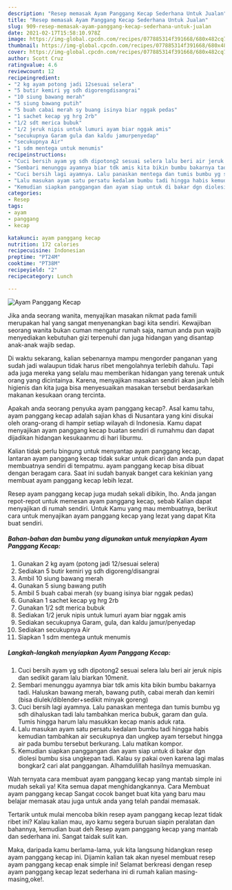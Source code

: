 ```yaml
---
description: "Resep memasak Ayam Panggang Kecap Sederhana Untuk Jualan"
title: "Resep memasak Ayam Panggang Kecap Sederhana Untuk Jualan"
slug: 909-resep-memasak-ayam-panggang-kecap-sederhana-untuk-jualan
date: 2021-02-17T15:58:10.978Z
image: https://img-global.cpcdn.com/recipes/077885314f391668/680x482cq70/ayam-panggang-kecap-foto-resep-utama.jpg
thumbnail: https://img-global.cpcdn.com/recipes/077885314f391668/680x482cq70/ayam-panggang-kecap-foto-resep-utama.jpg
cover: https://img-global.cpcdn.com/recipes/077885314f391668/680x482cq70/ayam-panggang-kecap-foto-resep-utama.jpg
author: Scott Cruz
ratingvalue: 4.6
reviewcount: 12
recipeingredient:
- "2 kg ayam potong jadi 12sesuai selera"
- "5 butir kemiri yg sdh digorengdisangrai"
- "10 siung bawang merah"
- "5 siung bawang putih"
- "5 buah cabai merah sy buang isinya biar nggak pedas"
- "1 sachet kecap yg hrg 2rb"
- "1/2 sdt merica bubuk"
- "1/2 jeruk nipis untuk lumuri ayam biar nggak amis"
- "secukupnya Garam gula dan kaldu jamurpenyedap"
- "secukupnya Air"
- "1 sdm mentega untuk menumis"
recipeinstructions:
- "Cuci bersih ayam yg sdh dipotong2 sesuai selera lalu beri air jeruk nipis dan sedikit garam lalu biarkan 10menit."
- "Sembari menunggu ayamnya biar tdk amis kita bikin bumbu bakarnya tadi. Haluskan bawang merah, bawang putih, cabai merah dan kemiri (bisa diulek/diblender+sedikit minyak goreng)"
- "Cuci bersih lagi ayamnya. Lalu panaskan mentega dan tumis bumbu yg sdh dihaluskan tadi lalu tambahkan merica bubuk, garam dan gula. Tumis hingga harum lalu masukkan kecap manis aduk rata."
- "Lalu masukan ayam satu persatu kedalam bumbu tadi hingga habis kemudian tambahkan air secukupnya dan ungkep ayam tersebut hingga air pada bumbu tersebut berkurang. Lalu matikan kompor."
- "Kemudian siapkan panggangan dan ayam siap untuk di bakar dgn diolesi bumbu sisa ungkepan tadi. Kalau sy pakai oven karena lagi malas bongkar2 cari alat panggangan. Alhamdulillah hasilnya memuaskan."
categories:
- Resep
tags:
- ayam
- panggang
- kecap

katakunci: ayam panggang kecap 
nutrition: 172 calories
recipecuisine: Indonesian
preptime: "PT24M"
cooktime: "PT38M"
recipeyield: "2"
recipecategory: Lunch

---
```



![Ayam Panggang Kecap](https://img-global.cpcdn.com/recipes/077885314f391668/680x482cq70/ayam-panggang-kecap-foto-resep-utama.jpg)

Jika anda seorang wanita, menyajikan masakan nikmat pada famili merupakan hal yang sangat menyenangkan bagi kita sendiri. Kewajiban seorang  wanita bukan cuman mengatur rumah saja, namun anda pun wajib menyediakan kebutuhan gizi terpenuhi dan juga hidangan yang disantap anak-anak wajib sedap.

Di waktu  sekarang, kalian sebenarnya mampu mengorder panganan yang sudah jadi walaupun tidak harus ribet mengolahnya terlebih dahulu. Tapi ada juga mereka yang selalu mau memberikan hidangan yang terenak untuk orang yang dicintainya. Karena, menyajikan masakan sendiri akan jauh lebih higienis dan kita juga bisa menyesuaikan masakan tersebut berdasarkan makanan kesukaan orang tercinta. 



Apakah anda seorang penyuka ayam panggang kecap?. Asal kamu tahu, ayam panggang kecap adalah sajian khas di Nusantara yang kini disukai oleh orang-orang di hampir setiap wilayah di Indonesia. Kamu dapat menyajikan ayam panggang kecap buatan sendiri di rumahmu dan dapat dijadikan hidangan kesukaanmu di hari liburmu.

Kalian tidak perlu bingung untuk menyantap ayam panggang kecap, lantaran ayam panggang kecap tidak sukar untuk dicari dan anda pun dapat membuatnya sendiri di tempatmu. ayam panggang kecap bisa dibuat dengan beragam cara. Saat ini sudah banyak banget cara kekinian yang membuat ayam panggang kecap lebih lezat.

Resep ayam panggang kecap juga mudah sekali dibikin, lho. Anda jangan repot-repot untuk memesan ayam panggang kecap, sebab Kalian dapat menyajikan di rumah sendiri. Untuk Kamu yang mau membuatnya, berikut cara untuk menyajikan ayam panggang kecap yang lezat yang dapat Kita buat sendiri.

<!--inarticleads1-->

##### Bahan-bahan dan bumbu yang digunakan untuk menyiapkan Ayam Panggang Kecap:

1. Gunakan 2 kg ayam (potong jadi 12/sesuai selera)
1. Sediakan 5 butir kemiri yg sdh digoreng/disangrai
1. Ambil 10 siung bawang merah
1. Gunakan 5 siung bawang putih
1. Ambil 5 buah cabai merah (sy buang isinya biar nggak pedas)
1. Gunakan 1 sachet kecap yg hrg 2rb
1. Gunakan 1/2 sdt merica bubuk
1. Sediakan 1/2 jeruk nipis untuk lumuri ayam biar nggak amis
1. Sediakan secukupnya Garam, gula, dan kaldu jamur/penyedap
1. Sediakan secukupnya Air
1. Siapkan 1 sdm mentega untuk menumis




<!--inarticleads2-->

##### Langkah-langkah menyiapkan Ayam Panggang Kecap:

1. Cuci bersih ayam yg sdh dipotong2 sesuai selera lalu beri air jeruk nipis dan sedikit garam lalu biarkan 10menit.
1. Sembari menunggu ayamnya biar tdk amis kita bikin bumbu bakarnya tadi. Haluskan bawang merah, bawang putih, cabai merah dan kemiri (bisa diulek/diblender+sedikit minyak goreng)
1. Cuci bersih lagi ayamnya. Lalu panaskan mentega dan tumis bumbu yg sdh dihaluskan tadi lalu tambahkan merica bubuk, garam dan gula. Tumis hingga harum lalu masukkan kecap manis aduk rata.
1. Lalu masukan ayam satu persatu kedalam bumbu tadi hingga habis kemudian tambahkan air secukupnya dan ungkep ayam tersebut hingga air pada bumbu tersebut berkurang. Lalu matikan kompor.
1. Kemudian siapkan panggangan dan ayam siap untuk di bakar dgn diolesi bumbu sisa ungkepan tadi. Kalau sy pakai oven karena lagi malas bongkar2 cari alat panggangan. Alhamdulillah hasilnya memuaskan.




Wah ternyata cara membuat ayam panggang kecap yang mantab simple ini mudah sekali ya! Kita semua dapat menghidangkannya. Cara Membuat ayam panggang kecap Sangat cocok banget buat kita yang baru mau belajar memasak atau juga untuk anda yang telah pandai memasak.

Tertarik untuk mulai mencoba bikin resep ayam panggang kecap lezat tidak ribet ini? Kalau kalian mau, ayo kamu segera buruan siapin peralatan dan bahannya, kemudian buat deh Resep ayam panggang kecap yang mantab dan sederhana ini. Sangat taidak sulit kan. 

Maka, daripada kamu berlama-lama, yuk kita langsung hidangkan resep ayam panggang kecap ini. Dijamin kalian tak akan nyesel membuat resep ayam panggang kecap enak simple ini! Selamat berkreasi dengan resep ayam panggang kecap lezat sederhana ini di rumah kalian masing-masing,oke!.

